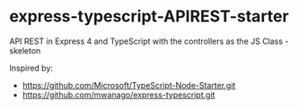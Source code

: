 # express-typescript-APIREST-starter
API REST in Express 4 and TypeScript with the controllers as the JS Class - skeleton

Inspired by:
 - https://github.com/Microsoft/TypeScript-Node-Starter.git
 - https://github.com/mwanago/express-typescript.git

